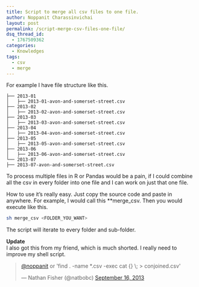 ```yaml
---
title: Script to merge all csv files to one file.
author: Noppanit Charassinvichai
layout: post
permalink: /script-merge-csv-files-one-file/
dsq_thread_id:
  - 1767509362
categories:
  - Knowledges
tags:
  - csv
  - merge
---
```

For example I have file structure like this.

```
├── 2013-01  
│   ├── 2013-01-avon-and-somerset-street.csv  
├── 2013-02  
│   ├── 2013-02-avon-and-somerset-street.csv  
├── 2013-03  
│   ├── 2013-03-avon-and-somerset-street.csv  
├── 2013-04  
│   ├── 2013-04-avon-and-somerset-street.csv  
├── 2013-05  
│   ├── 2013-05-avon-and-somerset-street.csv  
├── 2013-06  
│   ├── 2013-06-avon-and-somerset-street.csv  
└── 2013-07  
├── 2013-07-avon-and-somerset-street.csv
```

To process multiple files in R or Pandas would be a pain, if I could combine all the csv in every folder into one file and I can work on just that one file. 

How to use it&#8217;s really easy. Just copy the source code and paste in anywhere. For example, I would call this **merge_csv</code>. Then you would execute like this.</p> 

``` bash
sh merge_csv <FOLDER_YOU_WANT>
```

The script will iterate to every folder and sub-folder.


**Update**  
I also got this from my friend, which is much shorted. I really need to improve my shell script.

<blockquote class="twitter-tweet">
  <p>
    <a href="https://twitter.com/noppanit">@noppanit</a> or 'find . -name *.csv -exec cat {} \; > conjoined.csv'
  </p>
  
  <p>
    &mdash; Nathan Fisher (@natbobc) <a href="https://twitter.com/natbobc/statuses/379745266410471424">September 16, 2013</a>
  </p>
</blockquote>

